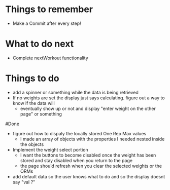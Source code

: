 # Things to remember
* Make a Commit after every step! 

# What to do next
* Complete nextWorkout functionality

# Things to do
* add a spinner or something while the data is being retrieved
* If no weights are set the display just says calculating. figure out a way to know if the data will
    * eventually show up or not and display "enter weight on the other page" or something 


#Done
* figure out how to dispaly the locally stored One Rep Max values
    * I made an array of objects with the properties I needed nested inside the objects
* Implement the weight select portion
    * I want the buttons to become disabled once the weight has been stored and stay disabled when you return to the page
    * the page should refresh when you clear the selected weights or the ORMs
* add default data so the user knows what to do and so the display doesnt say "val ?"